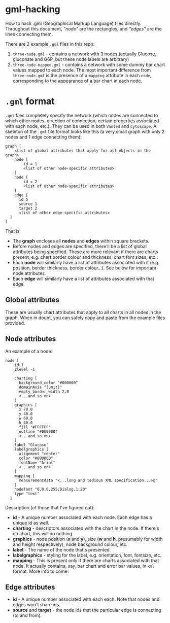 # gml-hacking
How to hack .gml (Geographical Markup Language) files directly. Throughout this document, *"node"* are the rectangles, and *"edges"* are the lines connecting them.

There are 2 example `.gml` files in this repo:
1. `three-node.gml` - contains a network with 3 nodes (actually Glucose, gluconate and G6P, but these node labels are arbitrary)
2. `three-node-mapped.gml` - contains a network with some dummy bar chart values mapped to each node. The most important difference from `three-node.gml` is the presence of a `mapping` attribute in each `node`, corresponding to the appearance of a bar chart in each node. 

# `.gml` format

`.gml` files completely specify the network (which nodes are connected to which other nodes, direction of connection, certain properties associated with each node, etc.). They can be used in both `Vanted` and `Cytoscape`. A skeleton of the `.gml` file format looks like this (a very small graph with only 2 nodes and 1 edge connecting them):

```
graph [
    <list of global attributes that apply for all objects in the graph>
    node [
        id = 1
        <list of other node-specific attributes>
    ]
    node [
        id = 2
        <list of other node-specific attributes>
    ]
    edge [
      id 5
      source 1
      target 2
      <list of other edge-specific attributes>
  ]
]
```
That is:
* The **graph** encloses all **nodes** and **edges** within square brackets.
* Before nodes and edges are specified, there'll be a list of global attributes being specified. These are more relevant if there are charts present, e.g. chart border colour and thickness, chart font sizes, etc..
* Each **node** will similarly have a list of attributes associated with it (e.g. position, border thickness, border colour...). See below for important node attributes. 
* Each **edge** will similarly have a list of attributes associated with that edge. 

## Global attributes

These are usually chart attributes that apply to all charts in all nodes in the graph. When in doubt, you can safely copy and paste from the example files provided. 

## Node attributes

An example of a node:

```
node [
    id 1
    zlevel -1

    charting [
      background_color "#000000"
      domainAxis "[unit]"
      empty_border_width 2.0
      <...and so on>
    ]
    graphics [
      x 70.0
      y 40.0
      w 60.0
      h 40.0
      fill "#FFFFFF"
      outline "#000000"
      <...and so on>
    ]
    label "Glucose"
    labelgraphics [
      alignment "center"
      color "#000000"
      fontName "Arial"
      <...and so on>
    ]
    mapping [
      measurementdata "<...long and tedious XML specification...>@"
    ]
    nodefont "0,0,0,255;Dialog,1,20"
    type "text"
  ]
```

Description (of those that I've figured out):

* **id** - A unique number associated with each node. Each edge has a unique id as well.
* **charting** - descriptors associated with the chart in the node. If there's no chart, this will do nothing.
* **graphics** - node position (**x** and **y**), size (**w** and **h**, presumably for width and height respectively), node background colour, etc. 
* **label** - The name of the node that's presented.
* **labelgraphics** - styling for the label, e.g. orientation, font, fontsize, etc. 
* **mapping** - This is present only if there are charts associated with that node. It actually contains, say, bar chart and error bar values, in `xml` format. More info to come. 

## Edge attributes

* **id** - A unique number associated with each each. Note that nodes and edges won't share ids. 
* **source** and **target** - the node ids that the particular edge is connecting (to and from). 

